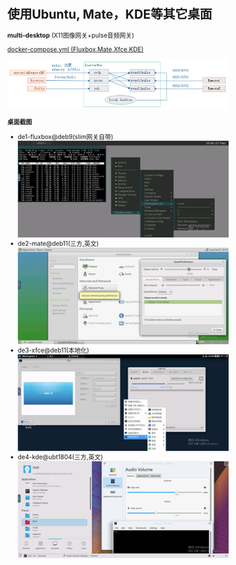 # 使用Ubuntu, Mate，KDE等其它桌面

**multi-desktop** (X11图像网关+pulse音频网关)

[docker-compose.yml (Fluxbox,Mate,Xfce,KDE)](../DE/docker-compose.yml)

![](./res/design-MultiBox.png)

**桌面截图**

- de1-fluxbox@deb9(slim网关自带) ![](./res/de/de1-fluxbox@deb9.png)
- de2-mate@deb11(三方,英文) ![](./res/de/de2-mate@deb11.png)
- de3-xfce@deb11(本地化) ![](./res/de/de3-xfce@deb11.png)
- de4-kde@ubt1804(三方,英文) ![](./res/de/de4-kde@ubt1804.png)
